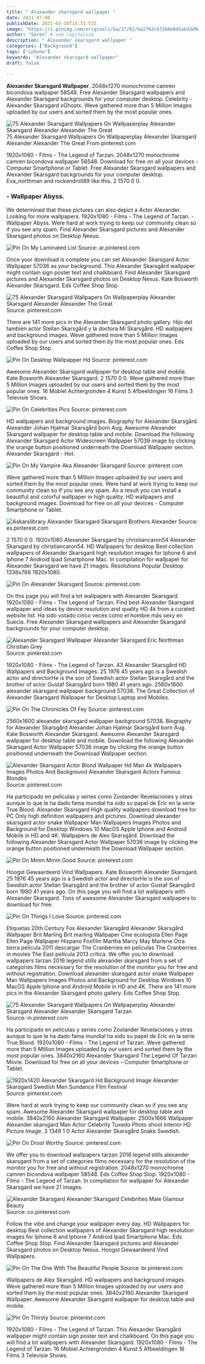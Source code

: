 ```yaml
---
title: " Alexander skarsgard wallpaper "
date: 2021-07-08
publishDate: 2021-03-16T14:31:53Z
image: "https://i.pinimg.com/originals/ba/27/62/ba2762cb72b0e845abd3d94d452a767f.jpg"
author: "Soren" # use capitalize
description: " Alexander skarsgard wallpaper "
categories: ["Background"]
tags: ["iphone"]
keywords: "Alexander skarsgard wallpaper"
draft: false

---
```



**Alexander Skarsgard Wallpaper**. 2048x1270 monochrome camren bicondova wallpaper 58548. Free Alexander Skarsgard wallpapers and Alexander Skarsgard backgrounds for your computer desktop. Celebrity - Alexander Skarsgard xGhostx. Weve gathered more than 5 Million Images uploaded by our users and sorted them by the most popular ones.

![75 Alexander Skarsgard Wallpapers On Wallpaperplay Alexander Skarsgard Alexander Alexander The Great](https://i.pinimg.com/originals/1c/cb/f1/1ccbf10bf121df72f0ebd157421130e5.jpg "75 Alexander Skarsgard Wallpapers On Wallpaperplay Alexander Skarsgard Alexander Alexander The Great")
75 Alexander Skarsgard Wallpapers On Wallpaperplay Alexander Skarsgard Alexander Alexander The Great From pinterest.com


1920x1080 - Films - The Legend of Tarzan. 2048x1270 monochrome camren bicondova wallpaper 58548. Download for free on all your devices - Computer Smartphone or Tablet. Free Alexander Skarsgard wallpapers and Alexander Skarsgard backgrounds for your computer desktop. Eva_northman and rockandroll89 like this. 2 1570 0 0.

### - Wallpaper Abyss.

We determined that these pictures can also depict a Actor Alexander. Looking for more wallpapers. 1920x1080 - Films - The Legend of Tarzan. - Wallpaper Abyss. Were hard at work trying to keep our community clean so if you see any spam. Find Alexander Skarsgard pictures and Alexander Skarsgard photos on Desktop Nexus.


![Pin On My Laminated List](https://i.pinimg.com/originals/5e/55/00/5e5500ad4e8573e46b01a44a55e1a4a5.jpg "Pin On My Laminated List")
Source: ar.pinterest.com

Once your download is complete you can set Alexander Skarsgard Actor Wallpaper 57036 as your background. This Alexander Skarsgård wallpaper might contain sign poster text and chalkboard. Find Alexander Skarsgard pictures and Alexander Skarsgard photos on Desktop Nexus. Kate Bosworth Alexander Skarsgard. Eds Coffee Shop Stop.

![75 Alexander Skarsgard Wallpapers On Wallpaperplay Alexander Skarsgard Alexander Alexander The Great](https://i.pinimg.com/originals/1c/cb/f1/1ccbf10bf121df72f0ebd157421130e5.jpg "75 Alexander Skarsgard Wallpapers On Wallpaperplay Alexander Skarsgard Alexander Alexander The Great")
Source: pinterest.com

There are 141 more pics in the Alexander Skarsgard photo gallery. Hijo del también actor Stellan Skarsgård y la doctora Mi Skarsgård. HD wallpapers and background images. Weve gathered more than 5 Million Images uploaded by our users and sorted them by the most popular ones. Eds Coffee Shop Stop.

![Pin On Desktop Wallpapper Hd](https://i.pinimg.com/originals/47/86/76/4786762f2aa4875a84fc1cd14bafadb5.jpg "Pin On Desktop Wallpapper Hd")
Source: pinterest.com

Awesome Alexander Skarsgard wallpaper for desktop table and mobile. Kate Bosworth Alexander Skarsgard. 2 1570 0 0. Weve gathered more than 5 Million Images uploaded by our users and sorted them by the most popular ones. 16 Mobiel Achtergronden 4 Kunst 5 Afbeeldingen 16 Films 3 Televisie Shows.

![Pin On Celebrities Pics](https://i.pinimg.com/originals/8a/78/9d/8a789d44a1f81763c46cc19564324c39.jpg "Pin On Celebrities Pics")
Source: pinterest.com

HD wallpapers and background images. Biography for Alexander Skarsgård Alexander Johan Hjalmar Skarsgård born Aug. Awesome Alexander Skarsgard wallpaper for desktop table and mobile. Download the following Alexander Skarsgard Actor Widescreen Wallpaper 57039 image by clicking the orange button positioned underneath the Download Wallpaper section. Alexander Skarsgard - Hot.

![Pin On My Vampire Aka Alexander Skarsgard](https://i.pinimg.com/originals/cc/9c/f6/cc9cf66ac3665701a1d8a221936fbf61.jpg "Pin On My Vampire Aka Alexander Skarsgard")
Source: pinterest.com

Weve gathered more than 5 Million Images uploaded by our users and sorted them by the most popular ones. Were hard at work trying to keep our community clean so if you see any spam. As a result you can install a beautiful and colorful wallpaper in high quality. HD wallpapers and background images. Download for free on all your devices - Computer Smartphone or Tablet.

![Askarslibrary Alexander Skarsgard Skarsgard Brothers Alexander](https://i.pinimg.com/originals/53/f2/3f/53f23f8b7544607580f43109e7db5fbc.jpg "Askarslibrary Alexander Skarsgard Skarsgard Brothers Alexander")
Source: es.pinterest.com

2 1570 0 0. 1920x1080 Alexander Skarsgard by christiancaron54 Alexander Skarsgard by christiancaron54. HD Wallpapers for desktop Best collection wallpapers of Alexander Skarsgard high resolution images for Iphone 6 and Iphone 7 Android Ipad Smartphone Mac. In compilation for wallpaper for Alexander Skarsgard we have 21 images. Resolutions Popular Desktop 1336x768 1920x1080.

![Pin On Alexander Skarsgard](https://i.pinimg.com/originals/08/de/d6/08ded684e63f83be510e33ae22b8edf4.jpg "Pin On Alexander Skarsgard")
Source: pinterest.com

On this page you will find a lot wallpapers with Alexander Skarsgard. 1920x1080 - Films - The Legend of Tarzan. Find best Alexander Skarsgard wallpaper and ideas by device resolution and quality HD 4k from a curated website list. Ha sido votado cinco veces como el hombre más sexy en Suecia. Free Alexander Skarsgard wallpapers and Alexander Skarsgard backgrounds for your computer desktop.

![Alexander Skarsgard Wallpaper Alexander Skarsgard Eric Northman Christian Grey](https://i.pinimg.com/originals/e7/8e/d2/e78ed20298bf1828e895693e6b8ff0c7.jpg "Alexander Skarsgard Wallpaper Alexander Skarsgard Eric Northman Christian Grey")
Source: pinterest.com

1920x1080 - Films - The Legend of Tarzan. 43 Alexander Skarsgård HD Wallpapers and Background Images. 25 1976 45 years ago is a Swedish actor and directorHe is the son of Swedish actor Stellan Skarsgård and the brother of actor Gustaf Skarsgård born 1980 41 years ago. 2560x1600 alexander skarsgard wallpaper background 57038. The Great Collection of Alexander Skarsgard Wallpaper for Desktop Laptop and Mobiles.

![Pin On The Chronicles Of Fey](https://i.pinimg.com/originals/8b/4a/2a/8b4a2afaca6444fb2f45d45b4a9f908d.jpg "Pin On The Chronicles Of Fey")
Source: pinterest.com

2560x1600 alexander skarsgard wallpaper background 57038. Biography for Alexander Skarsgård Alexander Johan Hjalmar Skarsgård born Aug. Kate Bosworth Alexander Skarsgard. Awesome Alexander Skarsgard wallpaper for desktop table and mobile. Download the following Alexander Skarsgard Actor Wallpaper 57036 image by clicking the orange button positioned underneath the Download Wallpaper section.

![Alexander Skarsgard Actor Blond Wallpaper Hd Man 4k Wallpapers Images Photos And Background Alexander Skarsgard Actors Famous Blondes](https://i.pinimg.com/736x/44/21/bf/4421bff64a8d67338ec5a6649da310c4.jpg "Alexander Skarsgard Actor Blond Wallpaper Hd Man 4k Wallpapers Images Photos And Background Alexander Skarsgard Actors Famous Blondes")
Source: pinterest.com

Ha participado en películas y series como Zoolander Revelaciones y otras aunque lo que le ha dado fama mundial ha sido su papel de Eric en la serie True Blood. Alexander Skarsgard High quality wallpapers download free for PC Only high definition wallpapers and pictures. Download alexander skarsgard actor snake Wallpaper Man Wallpapers Images Photos and Background for Desktop Windows 10 MacOS Apple Iphone and Android Mobile in HD and 4K. Wallpapers de Alex Skarsgård. Download the following Alexander Skarsgard Actor Wallpaper 57036 image by clicking the orange button positioned underneath the Download Wallpaper section.

![Pin On Mmm Mmm Good](https://i.pinimg.com/originals/b4/c2/98/b4c298bb69de812bcc048ed777a61c14.jpg "Pin On Mmm Mmm Good")
Source: pinterest.com

Hoogst Gewaardeerd Vind Wallpapers. Kate Bosworth Alexander Skarsgard. 25 1976 45 years ago is a Swedish actor and directorHe is the son of Swedish actor Stellan Skarsgård and the brother of actor Gustaf Skarsgård born 1980 41 years ago. On this page you will find a lot wallpapers with Alexander Skarsgard. Tons of awesome Alexander Skarsgard wallpapers to download for free.

![Pin On Things I Love](https://i.pinimg.com/originals/f1/b7/5a/f1b75aa3d524e4150988b305eb3dc0aa.jpg "Pin On Things I Love")
Source: pinterest.com

Etiquetas 20th Century Fox Alexander Skarsgård Alexander Skarsgård Wallpaper Brit Marling Brit marling Wallpaper Cine ecologista Ellen Page Ellen Page Wallpaper Hispano Foxfilm Martha Marcy May Marlene Otra tierra película 2011 descargar The Cranberries en películas The Cranberries in movies The East película 2013 crítica. We offer you to download wallpapers tarzan 2016 legend stills alexander skarsgard from a set of categories films necessary for the resolution of the monitor you for free and without registration. Download alexander skarsgard actor snake Wallpaper Man Wallpapers Images Photos and Background for Desktop Windows 10 MacOS Apple Iphone and Android Mobile in HD and 4K. There are 141 more pics in the Alexander Skarsgard photo gallery. Eds Coffee Shop Stop.

![75 Alexander Skarsgard Wallpapers On Wallpaperplay Alexander Skarsgard Alexander Alexander Skarsgard Tarzan](https://i.pinimg.com/originals/79/4d/c8/794dc85a69b5b9b47a509f7d30d6ac80.jpg "75 Alexander Skarsgard Wallpapers On Wallpaperplay Alexander Skarsgard Alexander Alexander Skarsgard Tarzan")
Source: in.pinterest.com

Ha participado en películas y series como Zoolander Revelaciones y otras aunque lo que le ha dado fama mundial ha sido su papel de Eric en la serie True Blood. 1920x1080 - Films - The Legend of Tarzan. Weve gathered more than 5 Million Images uploaded by our users and sorted them by the most popular ones. 3840x2160 Alexander Skarsgard The Legend Of Tarzan Movie. Download for free on all your devices - Computer Smartphone or Tablet.

![1920x1420 Alexander Skarsgard Hd Background Image Alexander Skarsgard Swedish Men Sundance Film Festival](https://i.pinimg.com/originals/1f/34/cc/1f34ccb936648cb9b27f29ae78f27908.jpg "1920x1420 Alexander Skarsgard Hd Background Image Alexander Skarsgard Swedish Men Sundance Film Festival")
Source: pinterest.com

Were hard at work trying to keep our community clean so if you see any spam. Awesome Alexander Skarsgard wallpaper for desktop table and mobile. 3840x2160 Alexander Skarsgard Wallpaper. 2500x1666 Wallpaper Alexander skarsgard Man Actor Celebrity Tuxedo Photo shoot Interior HD Picture Image. 3 1349 1 0 Actor Alexander Skarsgård Snake Swedish.

![Pin On Drool Worthy](https://i.pinimg.com/originals/2e/e3/fd/2ee3fd82debe6d7c6542f93ddc47a7aa.jpg "Pin On Drool Worthy")
Source: pinterest.com

We offer you to download wallpapers tarzan 2016 legend stills alexander skarsgard from a set of categories films necessary for the resolution of the monitor you for free and without registration. 2048x1270 monochrome camren bicondova wallpaper 58548. Eds Coffee Shop Stop. 1920x1080 - Films - The Legend of Tarzan. In compilation for wallpaper for Alexander Skarsgard we have 21 images.

![Alexander Skarsgard Alexander Skarsgard Celebrities Male Glamour Beauty](https://i.pinimg.com/originals/68/36/55/6836551f1e94b991e8c69c704b792910.jpg "Alexander Skarsgard Alexander Skarsgard Celebrities Male Glamour Beauty")
Source: co.pinterest.com

Follow the vibe and change your wallpaper every day. HD Wallpapers for desktop Best collection wallpapers of Alexander Skarsgard high resolution images for Iphone 6 and Iphone 7 Android Ipad Smartphone Mac. Eds Coffee Shop Stop. Find Alexander Skarsgard pictures and Alexander Skarsgard photos on Desktop Nexus. Hoogst Gewaardeerd Vind Wallpapers.

![Pin On The One With The Beautiful People](https://i.pinimg.com/originals/d5/e1/82/d5e1823ed85fc207f542bf2a79bf3518.jpg "Pin On The One With The Beautiful People")
Source: br.pinterest.com

Wallpapers de Alex Skarsgård. HD wallpapers and background images. Weve gathered more than 5 Million Images uploaded by our users and sorted them by the most popular ones. 3840x2160 Alexander Skarsgard Wallpaper. Awesome Alexander Skarsgard wallpaper for desktop table and mobile.

![Pin On Thirsty](https://i.pinimg.com/originals/ba/27/62/ba2762cb72b0e845abd3d94d452a767f.jpg "Pin On Thirsty")
Source: pinterest.com

1920x1080 - Films - The Legend of Tarzan. This Alexander Skarsgård wallpaper might contain sign poster text and chalkboard. On this page you will find a lot wallpapers with Alexander Skarsgard. 1920x1080 - Films - The Legend of Tarzan. 16 Mobiel Achtergronden 4 Kunst 5 Afbeeldingen 16 Films 3 Televisie Shows.

